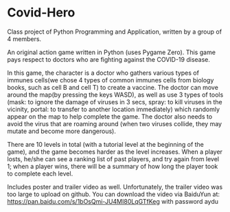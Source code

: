 # Covid-Hero
Class project of Python Programming and Application, written by a group of 4 members.

An original action game written in Python (uses Pygame Zero). This game pays respect to doctors who are fighting against the COVID-19 disease. 

In this game, the character is a doctor who gathers various types of immunes cells(we chose 4 types of common immunes cells from biology books, such as cell B and cell T) to create a vaccine. The doctor can move around the map(by pressing the keys WASD), as well as use 3 types of tools (mask: to ignore the damage of viruses in 3 secs, spray: to kill viruses in the vicinity, portal: to transfer to another location immediately) which randomly appear on the map to help complete the game. The doctor also needs to avoid the virus that are roaming around (when two viruses collide, they may mutate and become more dangerous).

There are 10 levels in total (with a tutorial level at the beginning of the game), and the game becomes harder as the level increases. When a player losts, he/she can see a ranking list of past players, and try again from level 1; when a player wins, there will be a summary of how long the player took to complete each level.

Includes poster and trailer video as well. Unfortunately, the trailer video was too large to upload on github. You can download the video via BaiduYun at: https://pan.baidu.com/s/1bOsQmi-JU4MI80LqGTfKeg with password aydu
